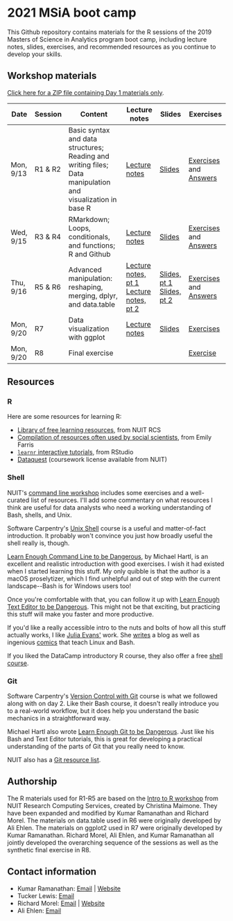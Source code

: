 # 2021 MSiA boot camp

This Github repository contains materials for the R sessions of the 2019 Masters of Science in Analytics program boot camp, including lecture notes, slides, exercises, and recommended resources as you continue to develop your skills.

## Workshop materials

[Click here for a ZIP file containing Day 1 materials only](https://github.com/kumarhk/bootcamp-2021/raw/master/day1_only.zipAd).

| Date      | Session | Content                                                                                                    | Lecture notes                                                                                                                                                                          | Slides                                                                                                                                                         | Exercises                                                                                                                                                                                            |
|-----------|---------|------------------------------------------------------------------------------------------------------------|----------------------------------------------------------------------------------------------------------------------------------------------------------------------------------------|----------------------------------------------------------------------------------------------------------------------------------------------------------------|------------------------------------------------------------------------------------------------------------------------------------------------------------------------------------------------------|
| Mon, 9/13 | R1 & R2 | Basic syntax and data structures; Reading and writing files; Data manipulation and visualization in base R | [Lecture notes](https://msia.github.io/bootcamp-2021/lecturenotes/R1-R2_lecturenotes)                                                                                                  | [Slides](https://msia.github.io/bootcamp-2021/lectureslides/R1-R2_slides)                                                                                      | [Exercises](https://github.com/MSIA/bootcamp-2021/blob/master/exercises/R1-R2_exercises.R) and [Answers](https://github.com/MSIA/bootcamp-2021/blob/master/exercises/R1-R2_exercises_with_answers.R) |
| Wed, 9/15 | R3 & R4 | RMarkdown; Loops, conditionals, and functions; R and Github                                                | [Lecture notes](https://msia.github.io/bootcamp-2021/lecturenotes/R3-R4_lecturenotes)                                                                                                  | [Slides](https://msia.github.io/bootcamp-2021/lectureslides/R3-R4_slides)                                                                                      | [Exercises](https://msia.github.io/bootcamp-2021/exercises/R3-R4_exercises_no_answers.html) and [Answers](https://msia.github.io/bootcamp-2021/exercises/R3-R4_exercises_with_answers.html)          |
| Thu, 9/16 | R5 & R6 | Advanced manipulation: reshaping, merging, dplyr, and data.table                                           | [Lecture notes, pt 1](https://msia.github.io/bootcamp-2021/lecturenotes/R5_lecturenotes)<br />[Lecture notes, pt 2](https://msia.github.io/bootcamp-2021/lecturenotes/R6_lecturenotes) | [Slides, pt 1](https://msia.github.io/bootcamp-2021/lectureslides/R5_slides)<br />[Slides, pt 2](https://msia.github.io/bootcamp-2021/lectureslides/R6_slides) | [Exercises](https://msia.github.io/bootcamp-2021/exercises/R5-R6_exercises_no_answers.html) and [Answers](https://msia.github.io/bootcamp-2021/exercises/R5-R6_exercises_with_answers.html)          |
| Mon, 9/20 | R7      | Data visualization with ggplot                                                                             | [Lecture notes](https://msia.github.io/bootcamp-2021/lecturenotes/R7_lecturenotes)                                                                                                     | [Slides](https://msia.github.io/bootcamp-2021/lectureslides/R7_slides)                                                                                         | [Exercises](https://github.com/kumarhk/bootcamp-2021/blob/master/exercises/R7_exercises.md)                                                                                                                          |
| Mon, 9/20 | R8      | Final exercise                                                                                             |                                                                                                                                                                                        |                                                                                                                                                                | [Exercise](https://github.com/MSIA/bootcamp-2021/blob/master/exercises/R8_final-exercise-instructions.md)                                                                                            |

## Resources

### R

Here are some resources for learning R:

-   [Library of free learning resources](https://sites.northwestern.edu/researchcomputing/category/learning-resources/), from NUIT RCS
-   [Compilation of resources often used by social scientists](https://efarristcu.medium.com/teaching-myself-r-c03c52361bed), from Emily Farris
-   [`learnr` interactive tutorials](https://rstudio.github.io/learnr/), from RStudio
-   [Dataquest](https://www.it.northwestern.edu/research/campus-events/data-camp.html) (coursework license available from NUIT)

### Shell

NUIT's [command line workshop](https://github.com/nuitrcs/commandlineworkshop) includes some exercises and a well-curated list of resources. I'll add some commentary on what resources I think are useful for data analysts who need a working understanding of Bash, shells, and Unix.

Software Carpentry's [Unix Shell](http://swcarpentry.github.io/shell-novice/) course is a useful and matter-of-fact introduction. It probably won't convince you just how broadly useful the shell really is, though.

[Learn Enough Command Line to be Dangerous](https://www.learnenough.com/command-line-tutorial), by Michael Hartl, is an excellent and realistic introduction with good exercises. I wish it had existed when I started learning this stuff. My only quibble is that the author is a macOS proselytizer, which I find unhelpful and out of step with the current landscape--Bash is for Windows users too!

Once you're comfortable with that, you can follow it up with [Learn Enough Text Editor to be Dangerous](https://www.learnenough.com/text-editor-tutorial). This might not be that exciting, but practicing this stuff will make you faster and more productive.

If you'd like a really accessible intro to the nuts and bolts of how all this stuff actually works, I like [Julia Evans'](https://twitter.com/b0rk) work. She [writes](https://jvns.ca/) a blog as well as ingenious [comics](https://twitter.com/i/moments/1026078161115729920) that teach Linux and Bash.

If you liked the DataCamp introductory R course, they also offer a free [shell course](https://www.datacamp.com/courses/introduction-to-shell-for-data-science).

### Git

Software Carpentry's [Version Control with Git](http://swcarpentry.github.io/git-novice/) course is what we followed along with on day 2. Like their Bash course, it doesn't really introduce you to a real-world workflow, but it does help you understand the basic mechanics in a straightforward way.

Michael Hartl also wrote [Learn Enough Git to be Dangerous](https://www.learnenough.com/git-tutorial). Just like his Bash and Text Editor tutorials, this is great for developing a practical understanding of the parts of Git that you really need to know.

NUIT also has a [Git resource list](https://github.com/nuitrcs/gitworkshop).

## Authorship

The R materials used for R1-R5 are based on the [Intro to R workshop](https://github.com/nuitrcs/r_intro_june2018) from NUIT Research Computing Services, created by Christina Maimone. They have been expanded and modified by Kumar Ramanathan and Richard Morel. The materials on data.table used in R6 were originally developed by Ali Ehlen. The materials on ggplot2 used in R7 were originally developed by Kumar Ramanathan. Richard Morel, Ali Ehlen, and Kumar Ramanathan all jointly developed the overarching sequence of the sessions as well as the synthetic final exercise in R8.

## Contact information

-   Kumar Ramanathan: [Email](mailto:kumar.ramanathan@u.northwestern.edu) \| [Website](http://www.kumar.fyi)
-   Tucker Lewis: [Email](mailto:matthewlewis2018@u.northwestern.edu)
-   Richard Morel: [Email](mailto:richard.morel@u.northwestern.edu) \| [Website](http://ramorel.github.io)
-   Ali Ehlen: [Email](mailto:AnnalieseEhlen2020@u.northwestern.edu)
